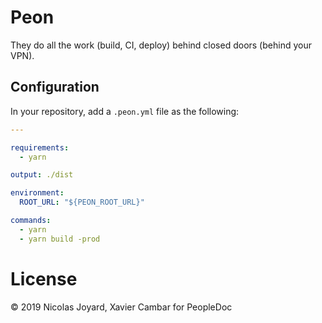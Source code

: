 # Peon

They do all the work (build, CI, deploy) behind closed doors (behind your VPN).

## Configuration

In your repository, add a `.peon.yml` file as the following:

```yaml
---

requirements:
  - yarn

output: ./dist

environment:
  ROOT_URL: "${PEON_ROOT_URL}"

commands:
  - yarn
  - yarn build -prod
```

# License

© 2019 Nicolas Joyard, Xavier Cambar for PeopleDoc
